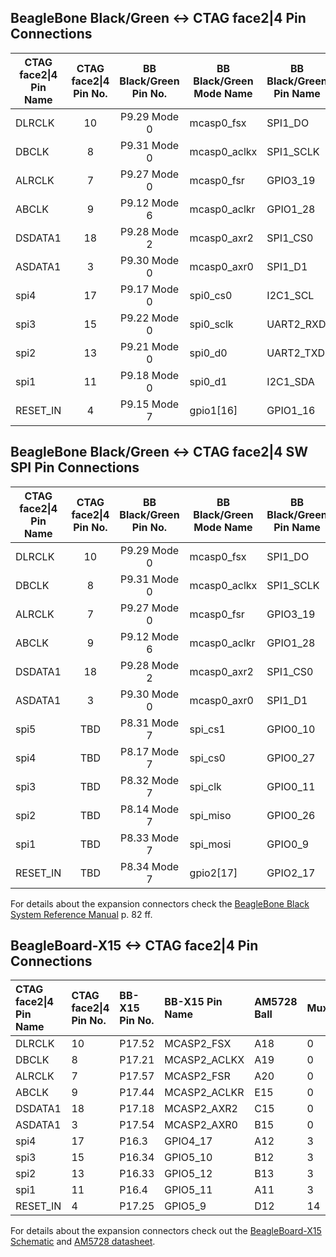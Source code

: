## BeagleBone Black/Green <-> CTAG face2|4 Pin Connections 

| CTAG face2&#124;4 Pin Name | CTAG face2&#124;4 Pin No. |BB Black/Green Pin No. | BB Black/Green Mode Name | BB Black/Green Pin Name |
| ---------------------- |:------------:|:------------:| --------------- | ------------ |
| DLRCLK                 | 10           | P9.29 Mode 0 | mcasp0_fsx      | SPI1_DO      |
| DBCLK                  | 8            | P9.31 Mode 0 | mcasp0_aclkx    | SPI1_SCLK    |
| ALRCLK                 | 7            | P9.27 Mode 0 | mcasp0_fsr      | GPIO3_19     |
| ABCLK                  | 9            | P9.12 Mode 6 | mcasp0_aclkr    | GPIO1_28     |
| DSDATA1                | 18           | P9.28 Mode 2 | mcasp0_axr2     | SPI1_CS0     |
| ASDATA1                | 3            | P9.30 Mode 0 | mcasp0_axr0     | SPI1_D1      |
| spi4                   | 17           | P9.17 Mode 0 | spi0_cs0        | I2C1_SCL     |
| spi3                   | 15           | P9.22 Mode 0 | spi0_sclk       | UART2_RXD    |
| spi2                   | 13           | P9.21 Mode 0 | spi0_d0         | UART2_TXD    |
| spi1                   | 11           | P9.18 Mode 0 | spi0_d1         | I2C1_SDA     |
| RESET_IN               | 4            | P9.15 Mode 7 | gpio1[16]       | GPIO1_16     |

## BeagleBone Black/Green <-> CTAG face2|4 SW SPI Pin Connections 

| CTAG face2&#124;4 Pin Name | CTAG face2&#124;4 Pin No. |BB Black/Green Pin No. | BB Black/Green Mode Name | BB Black/Green Pin Name |
| ---------------------- |:------------:|:------------:| --------------- | ------------ |
| DLRCLK                 | 10           | P9.29 Mode 0 | mcasp0_fsx      | SPI1_DO      |
| DBCLK                  | 8            | P9.31 Mode 0 | mcasp0_aclkx    | SPI1_SCLK    |
| ALRCLK                 | 7            | P9.27 Mode 0 | mcasp0_fsr      | GPIO3_19     |
| ABCLK                  | 9            | P9.12 Mode 6 | mcasp0_aclkr    | GPIO1_28     |
| DSDATA1                | 18           | P9.28 Mode 2 | mcasp0_axr2     | SPI1_CS0     |
| ASDATA1                | 3            | P9.30 Mode 0 | mcasp0_axr0     | SPI1_D1      |
| spi5                   | TBD          | P8.31 Mode 7 | spi_cs1         | GPIO0_10     |
| spi4                   | TBD          | P8.17 Mode 7 | spi_cs0         | GPIO0_27     |
| spi3                   | TBD          | P8.32 Mode 7 | spi_clk         | GPIO0_11     |
| spi2                   | TBD          | P8.14 Mode 7 | spi_miso        | GPIO0_26     |
| spi1                   | TBD          | P8.33 Mode 7 | spi_mosi        | GPIO0_9      |
| RESET_IN               | TBD          | P8.34 Mode 7 | gpio2[17]       | GPIO2_17     |

For details about the expansion connectors check the [BeagleBone Black System Reference Manual](https://github.com/CircuitCo/BeagleBone-Black/blob/master/BBB_SRM.pdf) p. 82 ff.

## BeagleBoard-X15 <-> CTAG face2|4 Pin Connections

| CTAG face2&#124;4 Pin Name | CTAG face2&#124;4 Pin No. | BB-X15 Pin No. | BB-X15 Pin Name | AM5728 Ball | Muxmode	| Offset | Signal	|
|:-------------------------- |:------------------------- |:-------------- |:--------------- |:----------- |:------------|:------ |:-------------|
| DLRCLK                     | 10           		 | P17.52 	  | MCASP2_FSX      | A18	  | 0		| 0x2F8	 | mcasp2_fsx	|
| DBCLK                      | 8            		 | P17.21 	  | MCASP2_ACLKX    | A19	  | 0		| 0x2F4	 | mcasp2_aclkx	|
| ALRCLK                     | 7            		 | P17.57 	  | MCASP2_FSR      | A20	  | 0		| 0x300	 | mcasp2_fsr	|
| ABCLK                      | 9            		 | P17.44 	  | MCASP2_ACLKR    | E15	  | 0		| 0x2FC	 | mcasp2_aclkr	|
| DSDATA1                    | 18           		 | P17.18 	  | MCASP2_AXR2     | C15	  | 0		| 0x30C	 | mcasp2_axr2	|
| ASDATA1                    | 3            		 | P17.54 	  | MCASP2_AXR0     | B15	  | 0		| 0x304	 | mcasp2_axr0	|
| spi4	                     | 17           		 | P16.3   	  | GPIO4_17	    | A12	  | 3		| 0x2E0	 | spi3_cs0	|
| spi3                       | 15           		 | P16.34   	  | GPIO5_10	    | B12	  | 3		| 0x2D4	 | spi3_sclk	|
| spi2                       | 13           		 | P16.33   	  | GPIO5_12	    | B13	  | 3		| 0x2DC	 | spi3_d0	|
| spi1                       | 11           		 | P16.4   	  | GPIO5_11	    | A11	  | 3		| 0x2D8	 | spi3_d1	|
| RESET_IN                   | 4            		 | P17.25   	  | GPIO5_9         | D12	  | 14		| 0x2D0	 | gpio5_9	|

For details about the expansion connectors check out the [BeagleBoard-X15 Schematic](https://github.com/beagleboard/beagleboard-x15/blob/master/BeagleBoard-X15_RevA2.pdf?raw=true)
and [AM5728 datasheet](http://www.ti.com/lit/ds/symlink/am5728.pdf).
